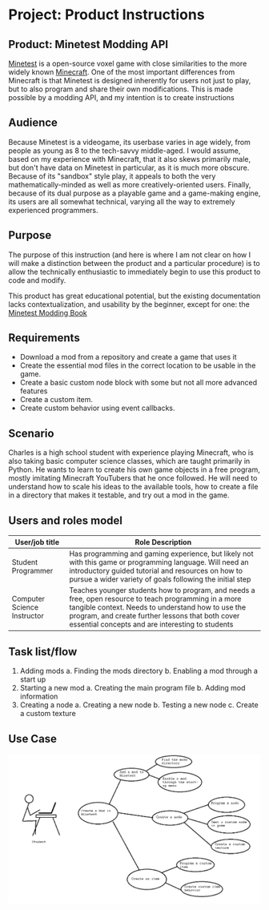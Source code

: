 # Project: Product Instructions

## Product: Minetest Modding API

[Minetest](https://www.minetest.net/) is a open-source voxel game with close similarities to the more widely known [Minecraft](https://www.minecraft.net/). One of the most important differences from Minecraft is that Minetest is designed inherently for users not just to play, but to also program and share their own modifications. This is made possible by a modding API, and my intention is to create instructions

## Audience

Because Minetest is a videogame, its userbase varies in age widely, from people as young as 8 to the tech-savvy middle-aged. I would assume, based on my experience with Minecraft, that it also skews primarily male, but don't have data on Minetest in particular, as it is much more obscure. Because of its "sandbox" style play, it appeals to both the very mathematically-minded as well as more creatively-oriented users. Finally, because of its dual purpose as a playable game and a game-making engine, its users are all somewhat technical, varying all the way to extremely experienced programmers.

## Purpose

The purpose of this instruction (and here is where I am not clear on how I will make a distinction between the product and a particular procedure) is to allow the technically enthusiastic to immediately begin to use this product to code and modify.

This product has great educational potential, but the existing documentation lacks contextualization, and usability by the beginner, except for one: the [Minetest Modding Book](https://rubenwardy.com/minetest_modding_book/)

## Requirements

- Download a mod from a repository and create a game that uses it
- Create the essential mod files in the correct location to be usable in the game.
- Create a basic custom node block with some but not all more advanced features
- Create a custom item.
- Create custom behavior using event callbacks.

## Scenario

Charles is a high school student with experience playing Minecraft, who is also taking basic computer science classes, which are taught primarily in Python. He wants to learn to create his own game objects in a free program, mostly imitating Minecraft YouTubers that he once followed. He will need to understand how to scale his ideas to the available tools, how to create a file in a directory that makes it testable, and try out a mod in the game.


## Users and roles model

| User/job title | Role Description |
| -------------- | -------------- |
| Student Programmer | Has programming and gaming experience, but likely not with this game or programming language. Will need an introductory guided tutorial and resources on how to pursue a wider variety of goals following the initial step |
| Computer Science Instructor | Teaches younger students how to program, and needs a free, open resource to teach programming in a more tangible context. Needs to understand how to use the program, and create further lessons that both cover essential concepts and are interesting to students |

## Task list/flow

1. Adding mods
  a. Finding the mods directory
  b. Enabling a mod through a start up
2. Starting a new mod
  a. Creating the main program file
  b. Adding mod information
3. Creating a node
  a. Creating a new node
  b. Testing a new node
  c. Create a custom texture



## Use Case

![use case model: student](usecase-student.png)
